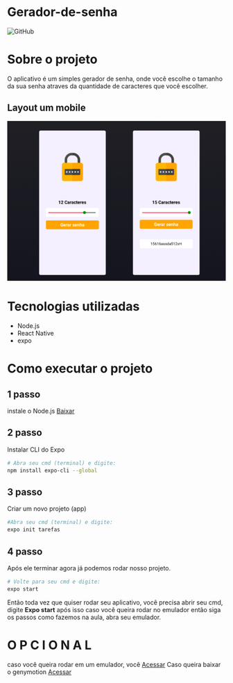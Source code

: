 # Gerador-de-senha
![GitHub](https://img.shields.io/github/license/Celinaldo/Gerador-de-senha)

# Sobre  o projeto
O aplicativo é um simples gerador de senha, onde você escolhe o tamanho da sua senha atraves da quantidade de caracteres que você escolher.
## Layout um mobile
![Mobile](https://github.com/Celinaldo/Gerador-de-senha/blob/main/src/assets/redme.png)

# Tecnologias utilizadas

-  Node.js
-  React Native
-  expo

# Como executar o projeto

## 1 passo
instale o Node.js   [Baixar](https://nodejs.org/en/)

## 2 passo
Instalar CLI do Expo
```bash
# Abra seu cmd (terminal) e digite:
npm install expo-cli --global
```
## 3 passo
Criar um novo projeto (app)
```bash
#Abra seu cmd (terminal) e digite:
expo init tarefas
```
## 4 passo
Após ele terminar agora já podemos
rodar nosso projeto.
```bash
# Volte para seu cmd e digite:
expo start
```
Então toda vez que quiser rodar seu
aplicativo, você precisa abrir seu cmd,
digite **Expo start** após isso caso você
queira rodar no emulador então siga os
passos como fazemos na aula, abra seu
emulador.

# O P C I O N A L
caso você queira rodar em um emulador, você [Acessar](https://docs.expo.io/versions/latest/)
Caso queira baixar o genymotion [Acessar](https://www.genymotion.com/)
